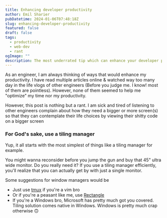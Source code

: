 ```yaml
---
title: Enhancing developer productivity
author: Emil Sharier
pubDatetime: 2024-01-06T07:48:18Z
slug: enhancing-developer-productivity
featured: false
draft: false
tags:
  - productivity
  - web-dev
  - rant
ogImage: ""
description: The most underrated tip which can enhance your developer productivity
---
```


As an engineer, I am always thinking of ways that would enhance my productivity. I have read multiple articles online & watched way too many day in the life vlogs of other engineers (Before you judge me. I know! most of them are pointless). However, none of them seemed to help me "optimize" my time nor my productivity.

However, this post is nothing but a rant. I am sick and tired of listening to other engineers complain about how they need a bigger or more screen(s) so that they can contemplate their life choices by viewing their shitty code on a bigger screen

### For God's sake, use a tiling manager

Yup, it all starts with the most simplest of things like a tiling manager for example.

You might wanna reconsider before you jump the gun and buy that 45" ultra wide monitor. Do you really need it? If you use a tiling manager efficiently, you'll realize that you can actually get by with just a single monitor.

Some suggestions for window managers would be

- Just use [tmux](https://github.com/tmux/tmux/wiki) if you're a vim bro
- Or if you're a peasant like me, use [Rectangle](https://rectangleapp.com/)
- If you're a Windows bro, Microsoft has pretty much got you covered. Tiling solution comes native in Windows. Windows is pretty much crap otherwise 🙃
